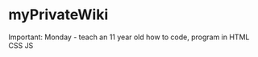 # myPrivateWiki 
 
 Important: Monday - teach an 11 year old how to code, program in HTML CSS JS



 
 
 


